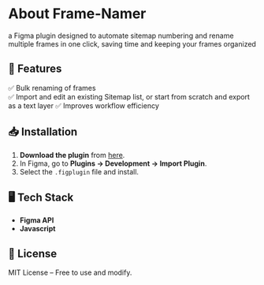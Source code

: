 # About Frame-Namer
a Figma plugin designed to automate sitemap numbering and rename multiple frames in one click, saving time and keeping your frames organized

## 🚀 Features
✅ Bulk renaming of frames  
✅ Import and edit an existing Sitemap list, or start from scratch and export as a text layer
✅ Improves workflow efficiency

## 📥 Installation
1. **Download the plugin** from [here](https://github.com/beckydang/Frame-Namer).
2. In Figma, go to **Plugins → Development → Import Plugin**.
3. Select the `.figplugin` file and install.

## 🖥 Tech Stack
- **Figma API**
- **Javascript**

## 📄 License
MIT License – Free to use and modify.
